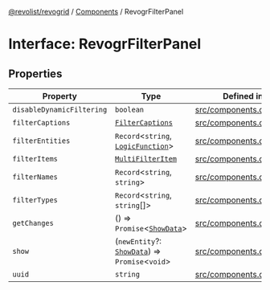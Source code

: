 [@revolist/revogrid](README.md) / [Components](Namespace.Components.md) / RevogrFilterPanel

# Interface: RevogrFilterPanel

## Properties

| Property | Type | Defined in |
| ------ | ------ | ------ |
| `disableDynamicFiltering` | `boolean` | [src/components.d.ts:392](https://github.com/revolist/revogrid/blob/832a695f4c49c94511535fe3aac75fac9a36ad76/src/components.d.ts#L392) |
| `filterCaptions` | [`FilterCaptions`](TypeAlias.FilterCaptions.md) | [src/components.d.ts:393](https://github.com/revolist/revogrid/blob/832a695f4c49c94511535fe3aac75fac9a36ad76/src/components.d.ts#L393) |
| `filterEntities` | `Record`\<`string`, [`LogicFunction`](TypeAlias.LogicFunction.md)\> | [src/components.d.ts:394](https://github.com/revolist/revogrid/blob/832a695f4c49c94511535fe3aac75fac9a36ad76/src/components.d.ts#L394) |
| `filterItems` | [`MultiFilterItem`](TypeAlias.MultiFilterItem.md) | [src/components.d.ts:395](https://github.com/revolist/revogrid/blob/832a695f4c49c94511535fe3aac75fac9a36ad76/src/components.d.ts#L395) |
| `filterNames` | `Record`\<`string`, `string`\> | [src/components.d.ts:396](https://github.com/revolist/revogrid/blob/832a695f4c49c94511535fe3aac75fac9a36ad76/src/components.d.ts#L396) |
| `filterTypes` | `Record`\<`string`, `string`[]\> | [src/components.d.ts:397](https://github.com/revolist/revogrid/blob/832a695f4c49c94511535fe3aac75fac9a36ad76/src/components.d.ts#L397) |
| `getChanges` | () => `Promise`\<[`ShowData`](TypeAlias.ShowData.md)\> | [src/components.d.ts:398](https://github.com/revolist/revogrid/blob/832a695f4c49c94511535fe3aac75fac9a36ad76/src/components.d.ts#L398) |
| `show` | (`newEntity`?: [`ShowData`](TypeAlias.ShowData.md)) => `Promise`\<`void`\> | [src/components.d.ts:399](https://github.com/revolist/revogrid/blob/832a695f4c49c94511535fe3aac75fac9a36ad76/src/components.d.ts#L399) |
| `uuid` | `string` | [src/components.d.ts:400](https://github.com/revolist/revogrid/blob/832a695f4c49c94511535fe3aac75fac9a36ad76/src/components.d.ts#L400) |
